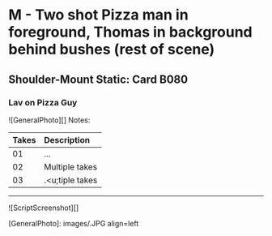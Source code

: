 # M - Two shot Pizza man in foreground, Thomas in background behind bushes (rest of scene)

## Shoulder-Mount Static: Card B080

### Lav on Pizza Guy

![GeneralPhoto][]
Notes: 

| Takes | Description |
|:---|:----|
| 01 | ... |
| 02 | Multiple takes |
| 03 | .<u;tiple takes |

----

![ScriptScreenshot][]


[GeneralPhoto]:  images/.JPG align=left
